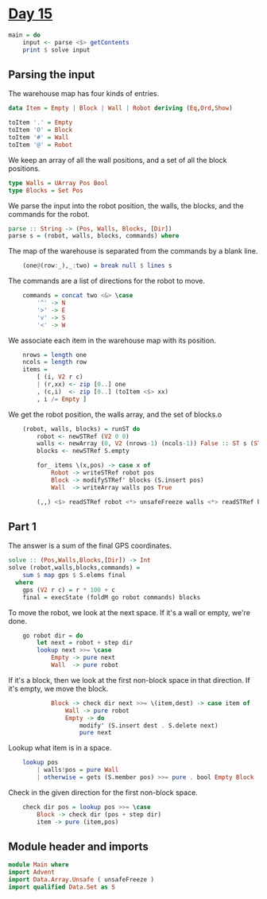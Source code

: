 # [Day 15](https://adventofcode.com/2024/day/15)

```haskell top:3
main = do
    input <- parse <$> getContents
    print $ solve input
```

## Parsing the input

The warehouse map has four kinds of entries.

```haskell top:1
data Item = Empty | Block | Wall | Robot deriving (Eq,Ord,Show)

toItem '.' = Empty
toItem 'O' = Block
toItem '#' = Wall
toItem '@' = Robot
```

We keep an array of all the wall positions, and a set of all the block
positions.

```haskell top:1
type Walls = UArray Pos Bool
type Blocks = Set Pos
```

We parse the input into the robot position, the walls, the blocks, and the
commands for the robot.

```haskell
parse :: String -> (Pos, Walls, Blocks, [Dir])
parse s = (robot, walls, blocks, commands) where
```

The map of the warehouse is separated from the commands by a blank line.

```haskell
    (one@(row:_),_:two) = break null $ lines s
```

The commands are a list of directions for the robot to move.

```haskell
    commands = concat two <&> \case
        '^' -> N
        '>' -> E
        'v' -> S
        '<' -> W
```

We associate each item in the warehouse map with its position.

```haskell
    nrows = length one
    ncols = length row
    items =
        [ (i, V2 r c)
        | (r,xx) <- zip [0..] one
        , (c,i)  <- zip [0..] (toItem <$> xx)
        , i /= Empty ]
```

We get the robot position, the walls array, and the set of blocks.o

```haskell
    (robot, walls, blocks) = runST do
        robot <- newSTRef (V2 0 0)
        walls <- newArray (0, V2 (nrows-1) (ncols-1)) False :: ST s (STUArray s Pos Bool)
        blocks <- newSTRef S.empty

        for_ items \(x,pos) -> case x of
            Robot -> writeSTRef robot pos
            Block -> modifySTRef' blocks (S.insert pos)
            Wall  -> writeArray walls pos True

        (,,) <$> readSTRef robot <*> unsafeFreeze walls <*> readSTRef blocks
```

## Part 1

The answer is a sum of the final GPS coordinates.

```haskell
solve :: (Pos,Walls,Blocks,[Dir]) -> Int
solve (robot,walls,blocks,commands) =
    sum $ map gps $ S.elems final
  where
    gps (V2 r c) = r * 100 + c
    final = execState (foldM go robot commands) blocks
```

To move the robot, we look at the next space. If it's a wall or empty, we're done.

```haskell
    go robot dir = do
        let next = robot + step dir
        lookup next >>= \case
            Empty -> pure next
            Wall  -> pure robot
```

If it's a block, then we look at the first non-block space in that
direction. If it's empty, we move the block.

```haskell
            Block -> check dir next >>= \(item,dest) -> case item of
                Wall -> pure robot
                Empty -> do
                    modify' (S.insert dest . S.delete next)
                    pure next
```

Lookup what item is in a space.

```haskell
    lookup pos
        | walls!pos = pure Wall
        | otherwise = gets (S.member pos) >>= pure . bool Empty Block
```

Check in the given direction for the first non-block space.

```haskell
    check dir pos = lookup pos >>= \case
        Block -> check dir (pos + step dir)
        item -> pure (item,pos)
```

## Module header and imports

```haskell top
module Main where
import Advent
import Data.Array.Unsafe ( unsafeFreeze )
import qualified Data.Set as S
```
